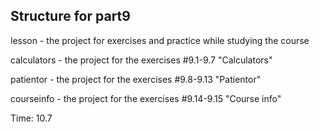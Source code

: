 ## Structure for part9

lesson - the project for exercises and practice while studying the course

calculators - the project for the exercises #9.1-9.7 "Calculators"

patientor - the project for the exercises #9.8-9.13 "Patientor"

courseinfo - the project for the exercises #9.14-9.15 "Course info"

Time: 10.7
